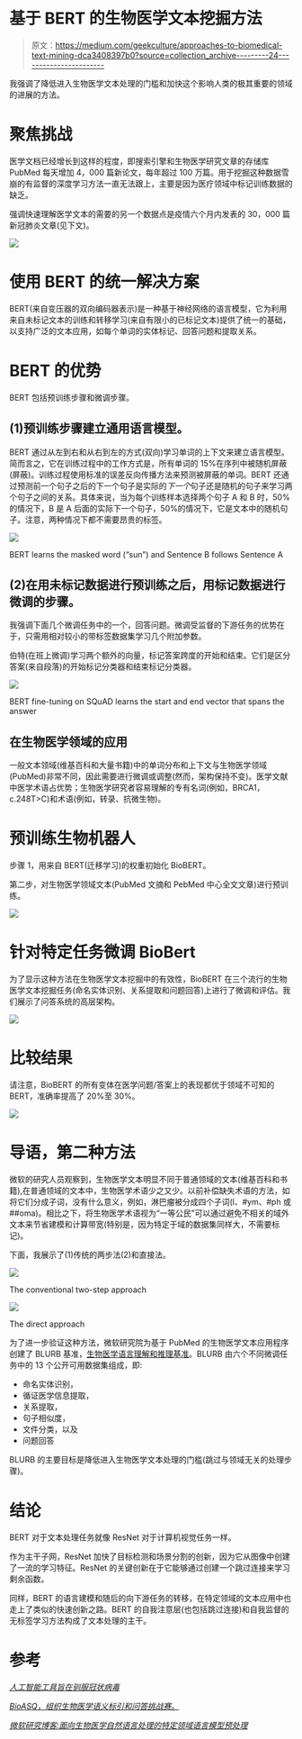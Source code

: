 # 基于 BERT 的生物医学文本挖掘方法

> 原文：<https://medium.com/geekculture/approaches-to-biomedical-text-mining-dca3408397b0?source=collection_archive---------24----------------------->

我强调了降低进入生物医学文本处理的门槛和加快这个影响人类的极其重要的领域的进展的方法。

# 聚焦挑战

医学文档已经增长到这样的程度，即搜索引擎和生物医学研究文章的存储库 PubMed 每天增加 4，000 篇新论文，每年超过 100 万篇。用于挖掘这种数据雪崩的有监督的深度学习方法一直无法跟上，主要是因为医疗领域中标记训练数据的缺乏。

强调快速理解医学文本的需要的另一个数据点是疫情六个月内发表的 30，000 篇新冠肺炎文章(见下文)。

![](img/726f5d7da228bb88186a76ef3278640f.png)

# 使用 BERT 的统一解决方案

BERT(来自变压器的双向编码器表示)是一种基于神经网络的语言模型，它为利用来自未标记文本的训练和转移学习(来自有限小的已标记文本)提供了统一的基础，以支持广泛的文本应用，如每个单词的实体标记、回答问题和提取关系。

# BERT 的优势

BERT 包括预训练步骤和微调步骤。

## (1)预训练步骤建立通用语言模型。

BERT 通过从左到右和从右到左的方式(双向)学习单词的上下文来建立语言模型。简而言之，它在训练过程中的工作方式是，所有单词的 15%在序列中被随机屏蔽(屏蔽)。训练过程使用标准的误差反向传播方法来预测被屏蔽的单词。BERT 还通过预测前一个句子之后的下一个句子是实际的*下一个*句子还是随机的句子来学习两个句子之间的关系。具体来说，当为每个训练样本选择两个句子 A 和 B 时，50%的情况下，B 是 A 后面的实际下一个句子，50%的情况下，它是文本中的随机句子。注意，两种情况下都不需要昂贵的标签。

![](img/c4e80f79c2e0da05782f32626dd2aef1.png)

BERT learns the masked word (“sun”) and Sentence B follows Sentence A

## (2)在用未标记数据进行预训练之后，用标记数据进行微调的步骤。

我强调下面几个微调任务中的一个，回答问题。微调受监督的下游任务的优势在于，只需用相对较小的带标签数据集学习几个附加参数。

伯特(在班上微调)学习两个额外的向量，标记答案跨度的开始和结束。它们是区分答案(来自段落)的开始标记分类器和结束标记分类器。

![](img/ffc5ee0ff78d64a9bfb9d6eab7af375b.png)

BERT fine-tuning on SQuAD learns the start and end vector that spans the answer

## 在生物医学领域的应用

一般文本领域(维基百科和大量书籍)中的单词分布和上下文与生物医学领域(PubMed)非常不同，因此需要进行微调或调整(然而，架构保持不变)。医学文献中医学术语占优势；生物医学研究者容易理解的专有名词(例如，BRCA1，c.248T>C)和术语(例如，转录、抗微生物)。

# 预训练生物机器人

步骤 1，用来自 BERT(迁移学习)的权重初始化 BioBERT。

第二步，对生物医学领域文本(PubMed 文摘和 PebMed 中心全文文章)进行预训练。

![](img/39bb4e42737ad0e25b199bd6fbdbf842.png)

# 针对特定任务微调 BioBert

为了显示这种方法在生物医学文本挖掘中的有效性，BioBERT 在三个流行的生物医学文本挖掘任务(命名实体识别、关系提取和问题回答)上进行了微调和评估。我们展示了问答系统的高层架构。

![](img/6321b7818f30d57214d5e99f2cd1d989.png)

# 比较结果

请注意，BioBERT 的所有变体在医学问题/答案上的表现都优于领域不可知的 BERT，准确率提高了 20%至 30%。

![](img/bbbfda98125c6c068d1824c5417cce6d.png)

# 导语，第二种方法

微软的研究人员观察到，生物医学文本明显不同于普通领域的文本(维基百科和书籍),在普通领域的文本中，生物医学术语少之又少。以前补偿缺失术语的方法，如将它们分成子词，没有什么意义，例如，淋巴瘤被分成四个子词(l、#ym、#ph 或##oma)。相比之下，将生物医学术语视为“一等公民”可以通过避免不相关的域外文本来节省建模和计算带宽(特别是，因为特定于域的数据集同样大，不需要标记)。

下面，我展示了(1)传统的两步法(2)和直接法。

![](img/94915fdc3f297c9ac68cfa36a3482b93.png)

The conventional two-step approach

![](img/81f15e06c35ab678953276b6348c1936.png)

The direct approach

为了进一步验证这种方法，微软研究院为基于 PubMed 的生物医学文本应用程序创建了 BLURB 基准，[生物医学语言理解和推理基准](https://microsoft.github.io/BLURB/)。BLURB 由六个不同微调任务中的 13 个公开可用数据集组成，即:

*   命名实体识别，
*   循证医学信息提取，
*   关系提取，
*   句子相似度，
*   文件分类，以及
*   问题回答

BLURB 的主要目标是降低进入生物医学文本处理的门槛(跳过与领域无关的处理步骤)。

# 结论

BERT 对于文本处理任务就像 ResNet 对于计算机视觉任务一样。

作为主干子网，ResNet 加快了目标检测和场景分割的创新，因为它从图像中创建了一流的学习特征。ResNet 的关键创新在于它能够通过创建一个跳过连接来学习剩余函数。

同样，BERT 的语言建模和随后的向下游任务的转移，在特定领域的文本应用中也走上了类似的快速创新之路。BERT 的自我注意层(也包括跳过连接)和自我监督的无标签学习方法构成了文本处理的主干。

# 参考

[*人工智能工具旨在驯服冠状病毒*](https://www.nature.com/articles/d41586-020-01733-7)

[*BioASQ，组织生物医学语义标引和问答挑战赛。*](http://bioasq.org/)

[*微软研究博客:面向生物医学自然语言处理的特定领域语言模型预处理*](https://www.microsoft.com/en-us/research/blog/domain-specific-language-model-pretraining-for-biomedical-natural-language-processing/)